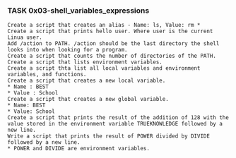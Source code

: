 ### TASK 0x03-shell_variables_expressions
	Create a script that creates an alias - Name: ls, Value: rm *
	Create a script that prints hello user. Where user is the current Linua user.
	Add /action to PATH. /action should be the last directory the shell looks into when looking for a program.
	Create a script that counts the number of directories of the PATH.
	Create a script that lists environment variables.
	Create a script thta list all local variables and environment variables, and functions.
	Create a script that creates a new local variable.
	* Name : BEST
	* Value : School
	Create a script that creates a new global variable.
	* Name: BEST
	* Value: School
	Create a script that prints the result of the addition of 128 with the value stored in the environment variable TRUEKNOWLEDGE followed by a new line.
	Write a script that prints the result of POWER divided by DIVIDE followed by a new line.
	* POWER and DIVIDE are environment variables.
